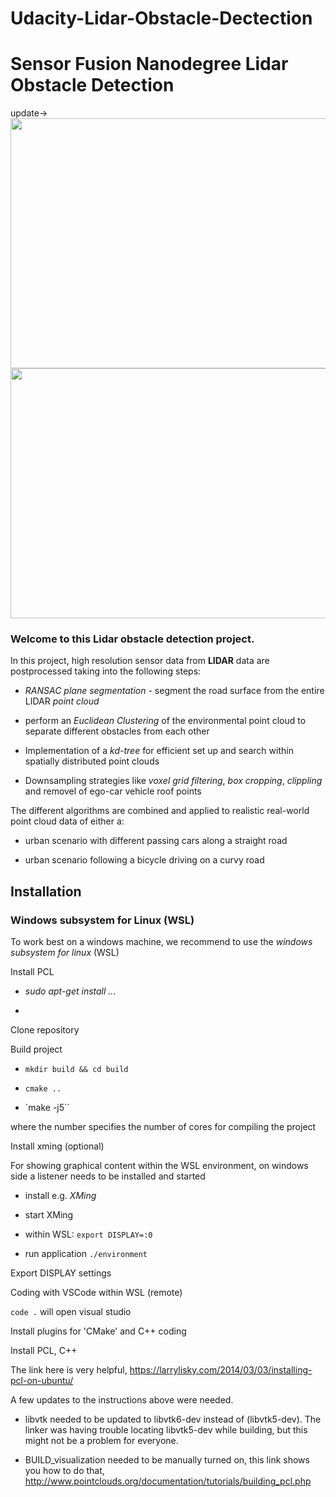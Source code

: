 # Udacity-Lidar-Obstacle-Dectection

# Sensor Fusion Nanodegree Lidar Obstacle Detection
update->
<img src="https://github.com/schottb85/Udacity-Lidar-Obstacle-Detection/SFND_Lidar_Obstacle_Detection/2019-11-04_19h36_43.png" width="700" height="400" />
<img src="https://github.com/schottb85/Udacity-Lidar-Obstacle-Detection/SFND_Lidar_Obstacle_Detection/2019-11-04_19h37_45.png" width="700" height="400" />

### Welcome to this Lidar obstacle detection project.

In this project, high resolution sensor data from **LIDAR** data are postprocessed taking into the following steps:

* _RANSAC plane segmentation_ - segment the road surface from the entire LIDAR _point cloud_

* perform an _Euclidean Clustering_ of the environmental point cloud to separate different obstacles from each other

* Implementation of a _kd-tree_ for efficient set up and search within spatially distributed point clouds 

* Downsampling strategies like _voxel grid filtering_, _box cropping_, _clippling_ and removel of ego-car vehicle roof points

The different algorithms are combined and applied to realistic real-world point cloud data of either a:

* urban scenario with different passing cars along a straight road

* urban scenario following a bicycle driving on a curvy road



## Installation

### Windows subsystem for Linux (WSL)

To work best on a windows machine, we recommend to use the _windows subsystem for linux_ (WSL)

Install PCL

* _sudo apt-get install ..._

* 

Clone repository

Build project

* `mkdir build && cd build`

* `cmake ..`

* `make -j5``

where the number specifies the number of cores for compiling the project

Install xming (optional)

For showing graphical content within the WSL environment, on windows side a listener needs to be installed and started

* install e.g. *XMing*

* start XMing

* within WSL: `export DISPLAY=:0`

* run application `./environment`

Export DISPLAY settings


Coding with VSCode within WSL (remote)

`code .` will open visual studio

Install plugins for 'CMake' and C++ coding

Install PCL, C++

The link here is very helpful, 
https://larrylisky.com/2014/03/03/installing-pcl-on-ubuntu/

A few updates to the instructions above were needed.

* libvtk needed to be updated to libvtk6-dev instead of (libvtk5-dev). The linker was having trouble locating libvtk5-dev while building, but this might not be a problem for everyone.

* BUILD_visualization needed to be manually turned on, this link shows you how to do that,
http://www.pointclouds.org/documentation/tutorials/building_pcl.php

